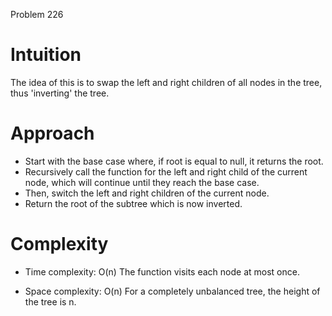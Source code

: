 Problem 226

# Intuition
The idea of this is to swap the left and right children of all nodes in the tree, thus 'inverting' the tree. 

# Approach
- Start with the base case where, if root is equal to null, it returns the root.
- Recursively call the function for the left and right child of the current node, which will continue until they reach the base case.
- Then, switch the left and right children of the current node.
- Return the root of the subtree which is now inverted.

# Complexity
- Time complexity: O(n)
The function visits each node at most once.

- Space complexity: O(n)
For a completely unbalanced tree, the height of the tree is n.
